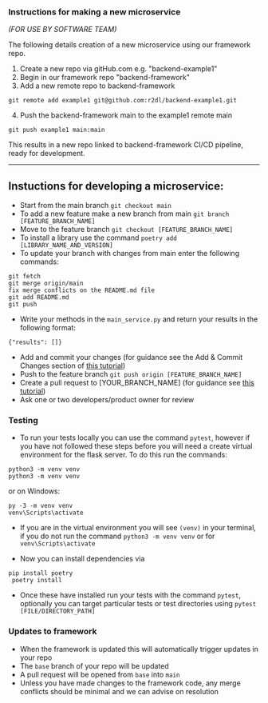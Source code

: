 ### Instructions for making a new microservice
_(FOR USE BY SOFTWARE TEAM)_

The following details creation of a new microservice using our framework repo. 

1. Create a new repo via gitHub.com e.g. "backend-example1"
2. Begin in our framework repo "backend-framework"
3. Add a new remote repo to backend-framework
```
git remote add example1 git@github.com:r2dl/backend-example1.git
```
4. Push the backend-framework main to the example1 remote main
```
git push example1 main:main
```

This results in a new repo linked to backend-framework CI/CD pipeline, ready for development.

___

## Instuctions for developing a microservice:
- Start from the main branch ```git checkout main```
- To add a new feature make a new branch from main ```git branch [FEATURE_BRANCH_NAME]```
- Move to the feature branch ```git checkout [FEATURE_BRANCH_NAME]```
- To install a library use the command ```poetry add [LIBRARY_NAME_AND_VERSION]```
- To update your branch with changes from main enter the following commands:
```
git fetch
git merge origin/main
fix merge conflicts on the README.md file
git add README.md
git push
```
- Write your methods in the ```main_service.py``` and return your results in the following format: 
```
{"results": []}
```
- Add and commit your changes (for guidance see the Add & Commit Changes section of [this tutorial](https://www.earthdatascience.org/workshops/intro-version-control-git/basic-git-commands/))
- Push to the feature branch ```git push origin [FEATURE_BRANCH_NAME]```
- Create a pull request to [YOUR_BRANCH_NAME] (for guidance see [this tutorial](https://docs.github.com/en/pull-requests/collaborating-with-pull-requests/proposing-changes-to-your-work-with-pull-requests/creating-a-pull-request#creating-the-pull-request))
- Ask one or two developers/product owner for review


### Testing
- To run your tests locally you can use the command `pytest`, however if you have not followed these steps before you will need a
create virtual environment for the flask server. To do this run the commands:
```
python3 -m venv venv
python3 -m venv venv
```
or on Windows:
```
py -3 -m venv venv
venv\Scripts\activate
```
- If you are in the virtual environment you will see `(venv)` in your terminal, if you do not run the command `python3 -m venv venv` or for  `venv\Scripts\activate`

- Now you can install dependencies via 
```
pip install poetry
 poetry install
 ```
- Once these have installed run your tests with the command `pytest`, optionally you can target particular tests or test directories using `pytest [FILE/DIRECTORY_PATH]`

### Updates to framework
- When the framework is updated this will automatically trigger updates in your repo
- The ```base``` branch of your repo will be updated
- A pull request will be opened from ```base``` into ```main```
- Unless you have made changes to the framework code, any merge conflicts should be minimal and we can advise on resolution

